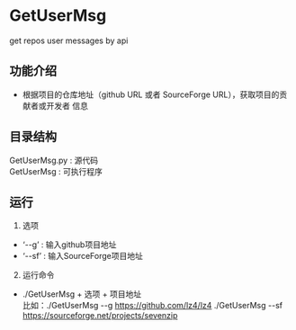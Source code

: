 # GetUserMsg
get repos user messages by api

## 功能介绍
- 根据项目的仓库地址（github URL 或者 SourceForge URL），获取项目的贡献者或开发者 信息

## 目录结构
GetUserMsg.py : 源代码  
GetUserMsg : 可执行程序

## 运行
1. 选项
- ‘--g’ : 输入github项目地址
- ‘--sf’ : 输入SourceForge项目地址
2. 运行命令
- ./GetUserMsg + 选项 + 项目地址   
  比如：./GetUserMsg --g https://github.com/lz4/lz4   ./GetUserMsg --sf https://sourceforge.net/projects/sevenzip
